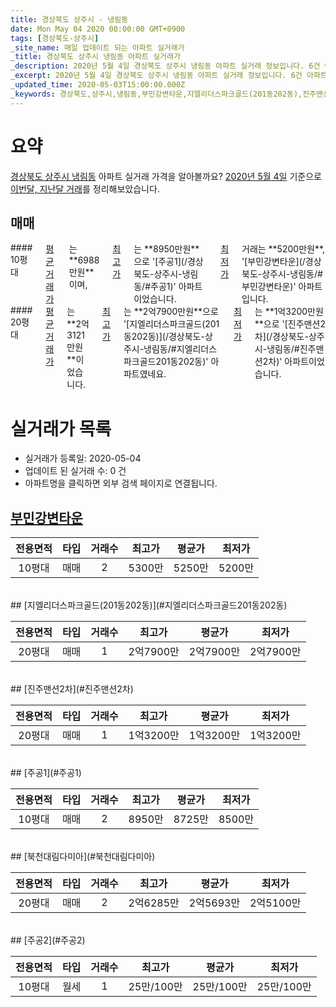 ```yaml
---
title: 경상북도 상주시 - 냉림동
date: Mon May 04 2020 00:00:00 GMT+0900
tags: [경상북도-상주시]
_site_name: 매일 업데이트 되는 아파트 실거래가
_title: 경상북도 상주시 냉림동 아파트 실거래가
_description: 2020년 5월 4일 경상북도 상주시 냉림동 아파트 실거래 정보입니다. 6건 아파트 정보가 있습니다.
_excerpt: 2020년 5월 4일 경상북도 상주시 냉림동 아파트 실거래 정보입니다. 6건 아파트 정보가 있습니다.
_updated_time: 2020-05-03T15:00:00.000Z
_keywords: 경상북도,상주시,냉림동,부민강변타운,지엘리더스파크골드(201동202동),진주맨션2차,주공1,북천대림다미아,주공2
---
```





# 요약
<ins>경상북도 상주시 냉림동</ins> 아파트 실거래 가격을 알아볼까요? <ins>2020년 5월 4일</ins> 기준으로 <ins>이번달, 지난달 거래</ins>를 정리해보았습니다.

## 매매
<div class="container">
<div class="six columns" markdown="1">
#### 10평대
<ins>평균 거래가</ins>는 **6988만원**이며, <ins>최고가</ins>는 **8950만원**으로 '[주공1](/경상북도-상주시-냉림동/#주공1)' 아파트이었습니다. <ins>최저가</ins> 거래는 **5200만원**, '[부민강변타운](/경상북도-상주시-냉림동/#부민강변타운)' 아파트입니다.
</div>
<div class="six columns" markdown="1">
#### 20평대
<ins>평균 거래가</ins>는 **2억3121만원**이었습니다. <ins>최고가</ins>는 **2억7900만원**으로 '[지엘리더스파크골드(201동202동)](/경상북도-상주시-냉림동/#지엘리더스파크골드201동202동)' 아파트였네요. <ins>최저가</ins>는 **1억3200만원**으로 '[진주맨션2차](/경상북도-상주시-냉림동/#진주맨션2차)' 아파트이었습니다.
</div>
</div>



# 실거래가 목록
- 실거래가 등록일: 2020-05-04
- 업데이트 된 실거래 수: 0 건
- 아파트명을 클릭하면 외부 검색 페이지로 연결됩니다.

## [부민강변타운](#부민강변타운)

|전용면적|타입|거래수|최고가|평균가|최저가|
|:---:|:---:|:---:|:---:|:---:|:---:|
|10평대|<span class="deal-type-1">매매</span>|2|5300만|5250만|5200만|

<br/>
## [지엘리더스파크골드(201동202동)](#지엘리더스파크골드201동202동)

|전용면적|타입|거래수|최고가|평균가|최저가|
|:---:|:---:|:---:|:---:|:---:|:---:|
|20평대|<span class="deal-type-1">매매</span>|1|2억7900만|2억7900만|2억7900만|

<br/>
## [진주맨션2차](#진주맨션2차)

|전용면적|타입|거래수|최고가|평균가|최저가|
|:---:|:---:|:---:|:---:|:---:|:---:|
|20평대|<span class="deal-type-1">매매</span>|1|1억3200만|1억3200만|1억3200만|

<br/>
## [주공1](#주공1)

|전용면적|타입|거래수|최고가|평균가|최저가|
|:---:|:---:|:---:|:---:|:---:|:---:|
|10평대|<span class="deal-type-1">매매</span>|2|8950만|8725만|8500만|

<br/>
## [북천대림다미아](#북천대림다미아)

|전용면적|타입|거래수|최고가|평균가|최저가|
|:---:|:---:|:---:|:---:|:---:|:---:|
|20평대|<span class="deal-type-1">매매</span>|2|2억6285만|2억5693만|2억5100만|

<br/>
## [주공2](#주공2)

|전용면적|타입|거래수|최고가|평균가|최저가|
|:---:|:---:|:---:|:---:|:---:|:---:|
|10평대|<span class="deal-type-3">월세</span>|1|25만/100만|25만/100만|25만/100만|

<br/>



